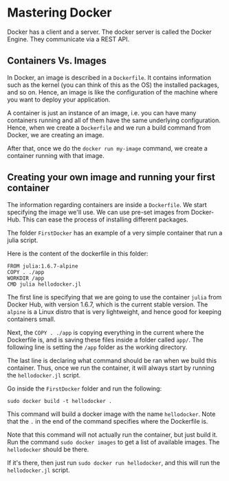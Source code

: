 # Mastering Docker

Docker has a client and a server. The docker server
is called the Docker Engine. They communicate via a
REST API.
## Containers Vs. Images

In Docker, an image is described in a `Dockerfile`. It contains
information such as the kernel (you can think of this as the OS)
the installed packages, and so on.
Hence, an image is like the configuration of the machine
where you want to deploy your application.

A container is just an instance of an image, i.e. you can
have many containers running and all of them have the same
underlying configuration. Hence, when we create a `Dockerfile`
and we run a build command from Docker, we are creating an image.

After that, once we do the `docker run my-image` command, we
create a container running with that image.

## Creating your own image and running your first container

The information regarding containers are inside a `Dockerfile`.
We start specifying the image we'll use. We can use pre-set
images from Docker-Hub. This can ease the process of installing different packages.

The folder `FirstDocker` has an example of a very simple
container that run a julia script.

Here is the content of the dockerfile in this folder:
```
FROM julia:1.6.7-alpine
COPY . ./app
WORKDIR /app
CMD julia hellodocker.jl
```

The first line is specifying that we are going to use the
container `julia` from Docker Hub, with version 1.6.7, which is
the current stable version. The `alpine` is a Linux distro
that is very lightweight, and hence good for keeping
containers small.

Next, the `COPY . ./app` is copying everything in the current
where the Dockerfile is, and is saving these files inside a folder
called `app/`. The following line is setting the `/app` folder
as the working directory.

The last line is declaring what command should be ran when we build
this container. Thus, once we run the container, it will
always start by running the `hellodocker.jl` script.

Go inside the `FirstDocker` folder and run the following:
```
sudo docker build -t hellodocker .
```

This command will build a docker image with the name `hellodocker`.
Note that the `.` in the end of the command specifies where the
Dockerfile is.

Note that this command will not actually run the container,
but just build it. Run the command `sudo docker images`
to get a list of available images. The `hellodocker`
should be there.

If it's there, then just run `sudo docker run hellodocker`, and
this will run the `hellodocker.jl` script.

